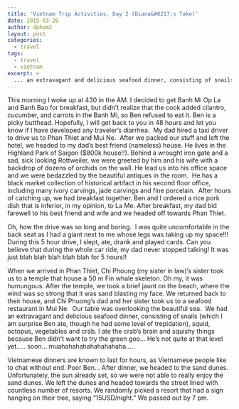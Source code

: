 ```yaml
---
title: 'Vietnam Trip Activities, Day 2 (Diana&#8217;s Take)'
date: 2015-03-26
author: dpham2
layout: post
categories:
  - travel
tags:
  - travel
  - vietnam
excerpt: >
  ... an extravagant and delicious seafood dinner, consisting of snails ...
---
```

This morning I woke up at 430 in the AM. I decided to get Banh Mi Op La and Banh Bao for breakfast, but didn&#8217;t realize that the cook added cilantro, cucumber, and carrots in the Banh Mi, so Ben refused to eat it. Ben is a picky butthead. Hopefully, I will get back to you in 48 hours and let you know if I have developed any traveler&#8217;s diarrhea.  My dad hired a taxi driver to drive us to Phan Thiet and Mui Ne.  After we packed our stuff and left the hotel, we headed to my dad&#8217;s best friend (nameless) house. He lives in the Highland Park of Saigon ($800k house!!). Behind a wrought iron gate and a sad, sick looking Rottweiler, we were greeted by him and his wife with a backdrop of dozens of orchids on the wall. He lead us into his office space and we were bedazzled by the beautiful antiques in the room.  He has a black market collection of historical artifact in his second floor office, including many ivory carvings, jade carvings and fine porcelain.  After hours of catching up, we had breakfast together. Ben and I ordered a rice pork dish that is inferior, in my opinion, to La Me. After breakfast, my dad bid farewell to his best friend and wife and we headed off towards Phan Thiet.

Oh, how the drive was so long and boring.  I was quite uncomfortable in the back seat as I had a giant next to me whose legs was taking up my space!!! During this 5 hour drive, I slept, ate, drank and played cards. Can you believe that during the whole car ride, my dad never stopped talking! It was just blah blah blah blah blah for 5 hours!!

When we arrived in Phan Thiet, Chi Phoung (my sister in law)&#8217;s sister took us to a temple that house a 50 m Fin whale skeleton. Oh my, it was humungous. After the temple, we took a brief jaunt on the beach, where the wind was so strong that it was sand blasting my face. We returned back to their house, and Chi Phuong&#8217;s dad and her sister took us to a seafood restaurant in Mui Ne.  Our table was overlooking the beautiful sea.  We had an extravagant and delicious seafood dinner, consisting of snails (which I am surprise Ben ate, though he had some level of trepidation), squid, octopus, vegetables and crab. I ate the crab&#8217;s brain and squishy things because Ben didn&#8217;t want to try the green goo&#8230; He&#8217;s not quite at that level yet&#8230;.. soon&#8230; muahahahahahahahahaha&#8230;..

Vietnamese dinners are known to last for hours, as Vietnamese people like to chat without end. Poor Ben&#8230; After dinner, we headed to the sand dunes. Unfortunately, the sun already set, so we were not able to really enjoy the sand dunes. We left the dunes and headed towards the street lined with countless number of resorts. We randomly picked a resort that had a sign hanging on their tree, saying &#8220;15USD/night.&#8221; We passed out by 7 pm.

&nbsp;

&nbsp;